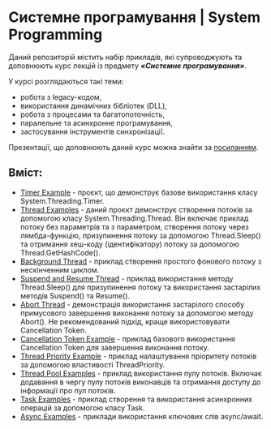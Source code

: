# Системне програмування | System Programming

Даний репозиторій містить набір прикладів, які супроводжують та доповнюють курс лекцій із предмету **_«Системне програмування»_**. 

У курсі розглядаються такі теми: 
- робота з legacy-кодом,
- використання динамічних бібліотек (DLL),
- робота з процесами та багатопоточність,
- паралельне та асинхронне програмування,
- застосування інструментів синхронізації.

Презентації, що доповнюють даний курс можна знайти за [посиланням](https://drive.google.com/drive/folders/19v3PphTRkWeBbgxWQ9_MD9vXlrUDiPBw?usp=sharing).

## Вміст:
- [Timer Example](https://github.com/bekker-volodymyr/SystemProgramming/blob/master/TimerExample/Program.cs) - проєкт, що демонструє базове використання класу System.Threading.Timer.
- [Thread Examples](https://github.com/bekker-volodymyr/SystemProgramming/blob/master/ThreadExample/Program.cs) - даний проєкт демонструє створення потоків за допомогою класу System.Threading.Thread. Він включає приклад потоку без параметрів та з параметром, створення потоку через лямбда-функцію, призупинення потоку за допомогою Thread.Sleep() та отримання хеш-коду (ідентифікатору) потоку за допомогою Thread.GetHashCode().
- [Background Thread](https://github.com/bekker-volodymyr/SystemProgramming/blob/master/BackgroundThread/Program.cs) - приклад створення простого фонового потоку з нескінченним циклом.
- [Suspend and Resume Thread](https://github.com/bekker-volodymyr/SystemProgramming/blob/master/SuspendResumeThread/Program.cs) - приклад використання методу Thread.Sleep() для призупинення потоку та використання застарілих методів Suspend() та Resume().
- [Abort Thread](https://github.com/bekker-volodymyr/SystemProgramming/blob/master/AbortThread/Program.cs) - демонстрація використання застарілого способу примусового завершення виконання потоку за допомогою методу Abort(). Не рекомендований підхід, краще використовувати Cancellation Token.
- [Cancellation Token Example](https://github.com/bekker-volodymyr/SystemProgramming/blob/master/CancellationTokenExample/Program.cs) - приклад базового використання Cancellation Token для завершення виконання потоку.
- [Thread Priority Example](https://github.com/bekker-volodymyr/SystemProgramming/blob/master/ThreadPriorityExample/Program.cs) - приклад налаштування пріоритету потоків за допомогою властивості ThreadPriority.
- [Thread Pool Examples](https://github.com/bekker-volodymyr/SystemProgramming/blob/master/ThreadPoolExamples/Program.cs) - приклад використання пулу потоків. Включає додавання в чергу пулу потоків виконавців та отримання доступу до інформації про пул потоків.
- [Task Examples](https://github.com/bekker-volodymyr/SystemProgramming/blob/master/TaskExamples/Program.cs) - приклад створення та використання асинхронних операцій за допомогою класу Task.
- [Async Examples](https://github.com/bekker-volodymyr/SystemProgramming/blob/master/AsyncExamples/Program.cs) - приклади використання ключових слів async/await.
